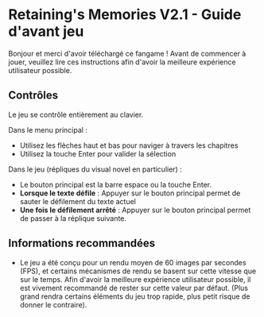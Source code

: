 # Retaining's Memories V2.1 - Guide d'avant jeu

Bonjour et merci d'avoir téléchargé ce fangame ! Avant de commencer à jouer, veuillez lire ces instructions afin d'avoir la meilleure expérience utilisateur possible.

## Contrôles
Le jeu se contrôle entièrement au clavier.

Dans le menu principal :   
* Utilisez les flèches haut et bas pour naviger à travers les chapitres
* Utilisez la touche Enter pour valider la sélection

Dans le jeu (répliques du visual novel en particulier) :  
* Le bouton principal est la barre espace ou la touche Enter.
* **Lorsque le texte défile** : Appuyer sur le bouton principal permet de sauter le défilement du texte actuel
* **Une fois le défilement arrêté** : Appuyer sur le bouton principal permet de passer à la réplique suivante.


## Informations recommandées

* Le jeu a été conçu pour un rendu moyen de 60 images par secondes (FPS), et certains mécanismes de rendu se basent sur cette vitesse que sur le temps. Afin d'avoir la meilleure expérience utilisateur possible, il est vivement recommandé de rester sur cette valeur par défaut.
  (Plus grand rendra certains éléments du jeu trop rapide, plus petit risque de donner le contraire).

